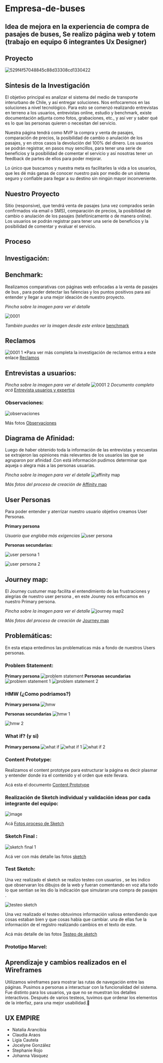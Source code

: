 # Empresa-de-buses
Idea de mejora en la experiencia de compra de pasajes de buses, Se realizo página web y totem (trabajo en equipo  6 integrantes Ux Designer) 
---------------------------------------------------------------------------------------------------------------------------------
## Proyecto 

![529f4f57048845c88d33308cd1330422](https://user-images.githubusercontent.com/32287185/37886431-bf775072-3091-11e8-872d-b773fa8c8287.png)

## Síntesis de la Investigación

El objetivo principal es analizar el sistema del medio de transporte interurbano de Chile, y así entregar soluciones. 
Nos enfocaremos en las soluciones a nivel tecnológico. Para esto se comenzó realizando entrevistas en terreno a los usuarios, entrevistas online, estudio y benchmark, existe documentación adjunta como fotos, grabaciones, etc., y así ver y saber qué es lo que las personas quieren o necesitan del servicio. 

Nuestra página tendrá como MVP la compra y venta de pasajes, comparación de precios, la posibilidad de cambio o anulación de los pasajes, y en otros casos la devolución del 100% del dinero. Los usuarios se podrán registrar, en pasos muy sencillos, para tener una serie de beneficios y la posibilidad de comentar el servicio y así nosotras tener un feedback de partes de ellos para poder mejorar. 

Lo único que buscamos y nuestra meta es facilitarles la vida a los usuarios, que les dé más ganas de conocer nuestro país por medio de un sistema seguro y confiable para llegar a su destino sin ningún mayor inconveniente.  

## Nuestro Proyecto

Sitio (responsive), que tendrá venta de pasajes (una vez comprados serán confirmados vía email o SMS), comparación de precios, la posibilidad de cambio o anulación de los pasajes (telefónicamente o de manera online). 
Los usuarios se podrán registrar para tener una serie de beneficios y la posibilidad de comentar y evaluar el servicio. 

## Proceso
## Investigación:

## Benchmark:

Realizamos comparativas con páginas web enfocadas a la venta de pasajes de bus , para poder detectar las falencias y los puntos positivos para así entender y llegar a una mejor ideación de nuestro proyecto.

*Pincha sobre la imagen para ver el detalle*

![0001](https://user-images.githubusercontent.com/32287185/37908368-666ad59c-30de-11e8-90a7-fc06f78e9e87.jpg)

*También puedes ver la imagen desde este enlace* [benchmark](https://drive.google.com/open?id=1k5wyEj2-KqoApHQkHbntiLWPUwhLmtdh7xcQ6Cw54v0)

## Reclamos 

![0001 1](https://user-images.githubusercontent.com/32287185/37909976-c3ad9b8c-30e2-11e8-8820-bc17ff8e3885.jpg)
*Para ver más completa la investigación de reclamos entra a este enlace [Reclamos](https://drive.google.com/open?id=1RfGzwqSe8FZzq_gYuFkYSAzf25G04KTSMsre5EFLgOc)

## Entrevistas a usuarios:

*Pincha sobre la imagen para ver el detalle*
![0001 2](https://user-images.githubusercontent.com/32287185/37912792-a5f90566-30e9-11e8-9989-fb44ed1fbfe2.jpg)
*Documento completo  acá* [Entrevista usuarios y expertos](https://drive.google.com/open?id=1mZZUnmegWL7OFWeViwUEk9kbqUidKRfdQ_3w2TQFL1k)

### Observaciones:

![observaciones](https://user-images.githubusercontent.com/32287185/38048229-26ee5196-329b-11e8-915e-62d17be28152.jpg)

Más fotos [Observaciones](https://drive.google.com/open?id=1E-QQnNIk0OuA6I4cn6Au8fc75AH3U9Ja)

## Diagrama de Afinidad:

Luego de haber obtenido toda la información de las entrevistas y encuestas se extrajeron las opiniones más relevantes de los usuarios las que se agruparon por afinidad .Con está información pudimos determinar que aqueja o alegra más a las personas usuarias. 

*Pincha sobre la imagen para ver el detalle*
![affinity map](https://user-images.githubusercontent.com/32287185/37919601-c0c2954a-30fa-11e8-9a17-602d89e3dba0.jpg)

*Más fotos del proceso de creación de* [Affinity map](https://drive.google.com/open?id=14-qzsqbXEiJZJx_tTPeD6kKuCZQtd72q)


## User Personas

Para poder entender y aterrizar nuestro usuario objetivo creamos User Personas.

**Primary persona**

*Usuario que engloba más exigencias*
![user persona](https://user-images.githubusercontent.com/32287185/37921156-5b407e76-30ff-11e8-93d2-30c610caf56f.jpg)


**Personas secundarias:**

![user persona 1](https://user-images.githubusercontent.com/32287185/37921339-eb8465ba-30ff-11e8-97de-ae60433e8980.jpg)

![user persona 2](https://user-images.githubusercontent.com/32287185/37921542-7e37c19a-3100-11e8-8639-2612b48a757f.jpg)


## Journey map:

El Journey custumer map facilita el entendimiento de las frustraciones y alegrias de nuestro user persona , en este Jouney nos enfocamos en nuestro Primary persona. 

*Pincha sobre la imagen para ver el detalle*
![journey map2](https://user-images.githubusercontent.com/32287185/37922432-e465fa16-3102-11e8-9f3f-90a5351b9387.jpg)

*Más fotos del proceso de creación de* [Journey map](https://drive.google.com/open?id=181B5LhApicZR3SeefIR01xn462MxBWkV)

## Problemáticas:

En esta etapa entedimos las problematicas más a fondo de nuestros Users personas.

### Problem Statement:
**Primary persona**
![problem statement](https://user-images.githubusercontent.com/32287185/38035145-1e0f8a48-327a-11e8-8b14-7eb70cb04e69.jpg)
**Personas secundarias**
![problem statement 1](https://user-images.githubusercontent.com/32287185/38035874-bb88c39c-327b-11e8-97b8-b18418323de9.jpg)
![problem statement 2](https://user-images.githubusercontent.com/32287185/38036180-88754218-327c-11e8-994b-212d3dc4aac5.jpg)

### HMW (¿Como podriamos?)
**Primary persona**
![hmw](https://user-images.githubusercontent.com/32287185/37927359-3c9caf92-3110-11e8-9cb5-844d314dcdd8.jpg)

**Personas secundarias**
![hmw 1](https://user-images.githubusercontent.com/32287185/37928004-d91822d8-3111-11e8-8b2d-cc2bb55dc759.jpg)

![hmw 2](https://user-images.githubusercontent.com/32287185/37928107-287829ea-3112-11e8-9c0b-38cdc9df3969.jpg)

### What if? (y si)
**Primary persona**
![what if](https://user-images.githubusercontent.com/32287185/38038572-a3afb112-3281-11e8-8df6-46df16a594d7.jpg)
![what if 1](https://user-images.githubusercontent.com/32287185/38038761-1b943fea-3282-11e8-8430-594d8d0070e1.jpg)
![what if 2](https://user-images.githubusercontent.com/32287185/38038844-55b0b4b0-3282-11e8-9b11-951c6a41a5a0.jpg)


### Content Prototype:

Realizamos el content prototype para estructurar la página es decir plasmar y entender donde ira el contenido y el orden que este llevara.

Acá esta el documento [Content Prototype](https://drive.google.com/open?id=1kSfiB1fkpZjmglH3SSmQQHcB0O4uj2l-z7FbUcB1lmE)

### Realización de Sketch individual y validación ideas por cada integrante del equipo:

![image](https://user-images.githubusercontent.com/32287185/38044400-05b23fc0-3290-11e8-9466-8f1ce4bcb871.jpg)

Acá [Fotos proceso de Sketch](https://drive.google.com/open?id=1tMAGwsdIErJnpm9KwE9GRjEccUpTvQ7z)


### Sketch Final :

![sketch final 1](https://user-images.githubusercontent.com/32287185/38045931-a80c74da-3294-11e8-870e-39d91c211344.jpg)

Acá ver con más detalle las fotos [sketch](https://drive.google.com/open?id=1-cSBYdFqDgIr5bOI7Kw1-iXTZDGEihNw)



### Test Sketch: 

Una vez realizado el sketch se realizo testeo con usuarios , se les indico que observaran los dibujos de la web y fueran comentando en voz alta todo lo que sentian se les dio la indicación que simularan una compra de pasajes .

![testeo sketch](https://user-images.githubusercontent.com/32287185/38047502-1db555f4-3299-11e8-8fea-57e4ef306c44.jpg)


Una vez realizado el testeo obtuvimos información valiosa  entendiendo que cosas estaban bien y que cosas había que cambiar.
una de ellas fue la información de el registro realizando cambios en el texto de este.


Acá más detalle de las fotos [Testeo de sketch](https://drive.google.com/open?id=1s7q80xoO6LQ3iSo91UF5OgoA7Gy5RSmb)
### Prototipo Marvel:


## Aprendizaje y cambios realizados en el Wireframes

Utilizamos wireframes para mostrar las rutas de navegación entre las páginas. 
Pusimos a personas a interactuar con la funcionalidad del sistema. Fue distinto para los usuarios, ya que no se muestran los detalles interactivos. Después de varios testeos, tuvimos que ordenar los elementos de la interfaz, para una mejor usabilidad.

## UX EMPIRE

* Natalia Arancibia
* Claudia Araos
* Ligia Cautela
* Jocelyne González
* Stephanie Rojo 
* Johanna Vásquez 


